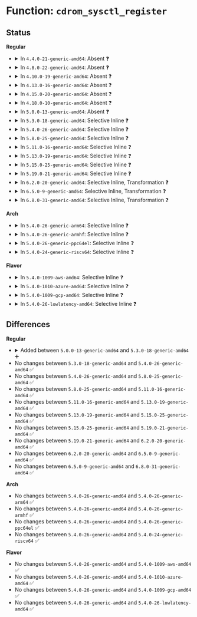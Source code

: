 # Function: <code>cdrom_sysctl_register</code>

## Status
<b>Regular</b>
<ul>
<li>
<details>
<summary>In <code>4.4.0-21-generic-amd64</code>: Absent ❓</summary>

```json
{
  "name": "cdrom_sysctl_register",
  "collision_type": "Unique Static",
  "inline_type": "Selective",
  "funcs": [
    {
      "addr": 18446744071586141297,
      "name": "cdrom_sysctl_register",
      "external": false,
      "loc": "drivers/cdrom/cdrom.c:3681",
      "file": "drivers/cdrom/cdrom.c",
      "inline": "not declared, inlined",
      "caller_inline": [
        "drivers/cdrom/cdrom.c:register_cdrom",
        "drivers/cdrom/cdrom.c:cdrom_init"
      ],
      "caller_func": [
        "drivers/cdrom/cdrom.c:register_cdrom",
        "drivers/cdrom/cdrom.c:cdrom_init"
      ]
    }
  ],
  "symbols": [
    {
      "addr": 18446744071586141297,
      "name": "cdrom_sysctl_register.part.8",
      "section": ".text",
      "bind": "STB_LOCAL",
      "size": 105
    }
  ]
}
```
</details>
</li>
<li>
<details>
<summary>In <code>4.8.0-22-generic-amd64</code>: Absent ❓</summary>

```json
{
  "name": "cdrom_sysctl_register",
  "collision_type": "Unique Static",
  "inline_type": "Selective",
  "funcs": [
    {
      "addr": 18446744071595478346,
      "name": "cdrom_sysctl_register",
      "external": false,
      "loc": "drivers/cdrom/cdrom.c:3687",
      "file": "drivers/cdrom/cdrom.c",
      "inline": "not declared, inlined",
      "caller_inline": [
        "drivers/cdrom/cdrom.c:cdrom_init",
        "drivers/cdrom/cdrom.c:register_cdrom"
      ],
      "caller_func": [
        "drivers/cdrom/cdrom.c:cdrom_init",
        "drivers/cdrom/cdrom.c:register_cdrom"
      ]
    }
  ],
  "symbols": [
    {
      "addr": 18446744071586554096,
      "name": "cdrom_sysctl_register.part.9",
      "section": ".text",
      "bind": "STB_LOCAL",
      "size": 105
    }
  ]
}
```
</details>
</li>
<li>
<details>
<summary>In <code>4.10.0-19-generic-amd64</code>: Absent ❓</summary>

```json
{
  "name": "cdrom_sysctl_register",
  "collision_type": "Unique Static",
  "inline_type": "Selective",
  "funcs": [
    {
      "addr": 18446744071595731297,
      "name": "cdrom_sysctl_register",
      "external": false,
      "loc": "drivers/cdrom/cdrom.c:3687",
      "file": "drivers/cdrom/cdrom.c",
      "inline": "not declared, inlined",
      "caller_inline": [
        "drivers/cdrom/cdrom.c:cdrom_init",
        "drivers/cdrom/cdrom.c:register_cdrom"
      ],
      "caller_func": [
        "drivers/cdrom/cdrom.c:cdrom_init",
        "drivers/cdrom/cdrom.c:register_cdrom"
      ]
    }
  ],
  "symbols": [
    {
      "addr": 18446744071586735593,
      "name": "cdrom_sysctl_register.part.11",
      "section": ".text",
      "bind": "STB_LOCAL",
      "size": 105
    }
  ]
}
```
</details>
</li>
<li>
<details>
<summary>In <code>4.13.0-16-generic-amd64</code>: Absent ❓</summary>

```json
{
  "name": "cdrom_sysctl_register",
  "collision_type": "Unique Static",
  "inline_type": "Selective",
  "funcs": [
    {
      "addr": 18446744071596657177,
      "name": "cdrom_sysctl_register",
      "external": false,
      "loc": "drivers/cdrom/cdrom.c:3693",
      "file": "drivers/cdrom/cdrom.c",
      "inline": "not declared, inlined",
      "caller_inline": [
        "drivers/cdrom/cdrom.c:cdrom_init",
        "drivers/cdrom/cdrom.c:register_cdrom"
      ],
      "caller_func": [
        "drivers/cdrom/cdrom.c:cdrom_init",
        "drivers/cdrom/cdrom.c:register_cdrom"
      ]
    }
  ],
  "symbols": [
    {
      "addr": 18446744071585815452,
      "name": "cdrom_sysctl_register.part.12",
      "section": ".text",
      "bind": "STB_LOCAL",
      "size": 105
    }
  ]
}
```
</details>
</li>
<li>
<details>
<summary>In <code>4.15.0-20-generic-amd64</code>: Absent ❓</summary>

```json
{
  "name": "cdrom_sysctl_register",
  "collision_type": "Unique Static",
  "inline_type": "Selective",
  "funcs": [
    {
      "addr": 18446744071602987406,
      "name": "cdrom_sysctl_register",
      "external": false,
      "loc": "drivers/cdrom/cdrom.c:3693",
      "file": "drivers/cdrom/cdrom.c",
      "inline": "not declared, inlined",
      "caller_inline": [
        "drivers/cdrom/cdrom.c:cdrom_init",
        "drivers/cdrom/cdrom.c:register_cdrom"
      ],
      "caller_func": [
        "drivers/cdrom/cdrom.c:cdrom_init",
        "drivers/cdrom/cdrom.c:register_cdrom"
      ]
    }
  ],
  "symbols": [
    {
      "addr": 18446744071586254687,
      "name": "cdrom_sysctl_register.part.12",
      "section": ".text",
      "bind": "STB_LOCAL",
      "size": 105
    }
  ]
}
```
</details>
</li>
<li>
<details>
<summary>In <code>4.18.0-10-generic-amd64</code>: Absent ❓</summary>

```json
{
  "name": "cdrom_sysctl_register",
  "collision_type": "Unique Static",
  "inline_type": "Selective",
  "funcs": [
    {
      "addr": 18446744071603158991,
      "name": "cdrom_sysctl_register",
      "external": false,
      "loc": "drivers/cdrom/cdrom.c:3690",
      "file": "drivers/cdrom/cdrom.c",
      "inline": "not declared, inlined",
      "caller_inline": [
        "drivers/cdrom/cdrom.c:cdrom_init",
        "drivers/cdrom/cdrom.c:register_cdrom"
      ],
      "caller_func": [
        "drivers/cdrom/cdrom.c:cdrom_init",
        "drivers/cdrom/cdrom.c:register_cdrom"
      ]
    }
  ],
  "symbols": [
    {
      "addr": 18446744071586511767,
      "name": "cdrom_sysctl_register.part.12",
      "section": ".text",
      "bind": "STB_LOCAL",
      "size": 105
    }
  ]
}
```
</details>
</li>
<li>
<details>
<summary>In <code>5.0.0-13-generic-amd64</code>: Absent ❓</summary>

```json
{
  "name": "cdrom_sysctl_register",
  "collision_type": "Unique Static",
  "inline_type": "Selective",
  "funcs": [
    {
      "addr": 18446744071604964492,
      "name": "cdrom_sysctl_register",
      "external": false,
      "loc": "drivers/cdrom/cdrom.c:3693",
      "file": "drivers/cdrom/cdrom.c",
      "inline": "not declared, inlined",
      "caller_inline": [
        "drivers/cdrom/cdrom.c:cdrom_init",
        "drivers/cdrom/cdrom.c:register_cdrom"
      ],
      "caller_func": [
        "drivers/cdrom/cdrom.c:cdrom_init",
        "drivers/cdrom/cdrom.c:register_cdrom"
      ]
    }
  ],
  "symbols": [
    {
      "addr": 18446744071586660283,
      "name": "cdrom_sysctl_register.part.11",
      "section": ".text",
      "bind": "STB_LOCAL",
      "size": 105
    }
  ]
}
```
</details>
</li>
<li>
<details>
<summary>In <code>5.3.0-18-generic-amd64</code>: Selective Inline ❓</summary>

```c
void cdrom_sysctl_register()
```

```json
{
  "name": "cdrom_sysctl_register",
  "collision_type": "Unique Static",
  "inline_type": "Selective",
  "funcs": [
    {
      "addr": 18446744071586913958,
      "name": "cdrom_sysctl_register",
      "external": false,
      "loc": "drivers/cdrom/cdrom.c:3694",
      "file": "drivers/cdrom/cdrom.c",
      "inline": "not declared, inlined",
      "caller_inline": [],
      "caller_func": [
        "drivers/cdrom/cdrom.c:cdrom_init",
        "drivers/cdrom/cdrom.c:register_cdrom"
      ]
    }
  ],
  "symbols": [
    {
      "addr": 18446744071586913958,
      "name": "cdrom_sysctl_register",
      "section": ".text",
      "bind": "STB_LOCAL",
      "size": 120
    }
  ]
}
```
</details>
</li>
<li>
<details>
<summary>In <code>5.4.0-26-generic-amd64</code>: Selective Inline ❓</summary>

```c
void cdrom_sysctl_register()
```

```json
{
  "name": "cdrom_sysctl_register",
  "collision_type": "Unique Static",
  "inline_type": "Selective",
  "funcs": [
    {
      "addr": 18446744071587111414,
      "name": "cdrom_sysctl_register",
      "external": false,
      "loc": "drivers/cdrom/cdrom.c:3704",
      "file": "drivers/cdrom/cdrom.c",
      "inline": "not declared, inlined",
      "caller_inline": [],
      "caller_func": [
        "drivers/cdrom/cdrom.c:cdrom_init",
        "drivers/cdrom/cdrom.c:register_cdrom"
      ]
    }
  ],
  "symbols": [
    {
      "addr": 18446744071587111414,
      "name": "cdrom_sysctl_register",
      "section": ".text",
      "bind": "STB_LOCAL",
      "size": 120
    }
  ]
}
```
</details>
</li>
<li>
<details>
<summary>In <code>5.8.0-25-generic-amd64</code>: Selective Inline ❓</summary>

```c
void cdrom_sysctl_register()
```

```json
{
  "name": "cdrom_sysctl_register",
  "collision_type": "Unique Static",
  "inline_type": "Selective",
  "funcs": [
    {
      "addr": 18446744071587958140,
      "name": "cdrom_sysctl_register",
      "external": false,
      "loc": "drivers/cdrom/cdrom.c:3744",
      "file": "drivers/cdrom/cdrom.c",
      "inline": "not declared, inlined",
      "caller_inline": [],
      "caller_func": [
        "drivers/cdrom/cdrom.c:cdrom_init",
        "drivers/cdrom/cdrom.c:register_cdrom"
      ]
    }
  ],
  "symbols": [
    {
      "addr": 18446744071587958140,
      "name": "cdrom_sysctl_register",
      "section": ".text",
      "bind": "STB_LOCAL",
      "size": 120
    }
  ]
}
```
</details>
</li>
<li>
<details>
<summary>In <code>5.11.0-16-generic-amd64</code>: Selective Inline ❓</summary>

```c
void cdrom_sysctl_register()
```

```json
{
  "name": "cdrom_sysctl_register",
  "collision_type": "Unique Static",
  "inline_type": "Selective",
  "funcs": [
    {
      "addr": 18446744071591535986,
      "name": "cdrom_sysctl_register",
      "external": false,
      "loc": "drivers/cdrom/cdrom.c:3728",
      "file": "drivers/cdrom/cdrom.c",
      "inline": "not declared, inlined",
      "caller_inline": [],
      "caller_func": [
        "drivers/cdrom/cdrom.c:cdrom_init",
        "drivers/cdrom/cdrom.c:register_cdrom"
      ]
    }
  ],
  "symbols": [
    {
      "addr": 18446744071591535986,
      "name": "cdrom_sysctl_register",
      "section": ".text",
      "bind": "STB_LOCAL",
      "size": 120
    }
  ]
}
```
</details>
</li>
<li>
<details>
<summary>In <code>5.13.0-19-generic-amd64</code>: Selective Inline ❓</summary>

```c
void cdrom_sysctl_register()
```

```json
{
  "name": "cdrom_sysctl_register",
  "collision_type": "Unique Static",
  "inline_type": "Selective",
  "funcs": [
    {
      "addr": 18446744071591478366,
      "name": "cdrom_sysctl_register",
      "external": false,
      "loc": "drivers/cdrom/cdrom.c:3728",
      "file": "drivers/cdrom/cdrom.c",
      "inline": "not declared, inlined",
      "caller_inline": [],
      "caller_func": [
        "drivers/cdrom/cdrom.c:cdrom_init",
        "drivers/cdrom/cdrom.c:register_cdrom"
      ]
    }
  ],
  "symbols": [
    {
      "addr": 18446744071591478366,
      "name": "cdrom_sysctl_register",
      "section": ".text",
      "bind": "STB_LOCAL",
      "size": 120
    }
  ]
}
```
</details>
</li>
<li>
<details>
<summary>In <code>5.15.0-25-generic-amd64</code>: Selective Inline ❓</summary>

```c
void cdrom_sysctl_register()
```

```json
{
  "name": "cdrom_sysctl_register",
  "collision_type": "Unique Static",
  "inline_type": "Selective",
  "funcs": [
    {
      "addr": 18446744071592554184,
      "name": "cdrom_sysctl_register",
      "external": false,
      "loc": "drivers/cdrom/cdrom.c:3666",
      "file": "drivers/cdrom/cdrom.c",
      "inline": "not declared, inlined",
      "caller_inline": [],
      "caller_func": [
        "drivers/cdrom/cdrom.c:cdrom_init",
        "drivers/cdrom/cdrom.c:register_cdrom"
      ]
    }
  ],
  "symbols": [
    {
      "addr": 18446744071592554184,
      "name": "cdrom_sysctl_register",
      "section": ".text",
      "bind": "STB_LOCAL",
      "size": 236
    }
  ]
}
```
</details>
</li>
<li>
<details>
<summary>In <code>5.19.0-21-generic-amd64</code>: Selective Inline ❓</summary>

```c
void cdrom_sysctl_register()
```

```json
{
  "name": "cdrom_sysctl_register",
  "collision_type": "Unique Static",
  "inline_type": "Selective",
  "funcs": [
    {
      "addr": 18446744071594433779,
      "name": "cdrom_sysctl_register",
      "external": false,
      "loc": "drivers/cdrom/cdrom.c:3676",
      "file": "drivers/cdrom/cdrom.c",
      "inline": "not declared, inlined",
      "caller_inline": [],
      "caller_func": [
        "drivers/cdrom/cdrom.c:cdrom_init",
        "drivers/cdrom/cdrom.c:register_cdrom"
      ]
    }
  ],
  "symbols": [
    {
      "addr": 18446744071594433779,
      "name": "cdrom_sysctl_register",
      "section": ".text",
      "bind": "STB_LOCAL",
      "size": 267
    }
  ]
}
```
</details>
</li>
<li>
<details>
<summary>In <code>6.2.0-20-generic-amd64</code>: Selective Inline, Transformation ❓</summary>

```c
void cdrom_sysctl_register()
```

```json
{
  "name": "cdrom_sysctl_register",
  "collision_type": "Unique Static",
  "inline_type": "Selective",
  "funcs": [
    {
      "addr": 18446744071591478097,
      "name": "cdrom_sysctl_register",
      "external": false,
      "loc": "drivers/cdrom/cdrom.c:3676",
      "file": "drivers/cdrom/cdrom.c",
      "inline": "not declared, inlined",
      "caller_inline": [],
      "caller_func": [
        "drivers/cdrom/cdrom.c:cdrom_init",
        "drivers/cdrom/cdrom.c:register_cdrom"
      ]
    }
  ],
  "symbols": [
    {
      "addr": 18446744071591478064,
      "name": "cdrom_sysctl_register",
      "section": ".text",
      "bind": "STB_LOCAL",
      "size": 225
    },
    {
      "addr": 18446744071596270153,
      "name": "cdrom_sysctl_register.cold",
      "section": ".text",
      "bind": "STB_LOCAL",
      "size": 100
    }
  ]
}
```
</details>
</li>
<li>
<details>
<summary>In <code>6.5.0-9-generic-amd64</code>: Selective Inline, Transformation ❓</summary>

```c
void cdrom_sysctl_register()
```

```json
{
  "name": "cdrom_sysctl_register",
  "collision_type": "Unique Static",
  "inline_type": "Selective",
  "funcs": [
    {
      "addr": 18446744071591902241,
      "name": "cdrom_sysctl_register",
      "external": false,
      "loc": "drivers/cdrom/cdrom.c:3662",
      "file": "drivers/cdrom/cdrom.c",
      "inline": "not declared, inlined",
      "caller_inline": [],
      "caller_func": [
        "drivers/cdrom/cdrom.c:cdrom_init",
        "drivers/cdrom/cdrom.c:register_cdrom"
      ]
    }
  ],
  "symbols": [
    {
      "addr": 18446744071591902208,
      "name": "cdrom_sysctl_register",
      "section": ".text",
      "bind": "STB_LOCAL",
      "size": 220
    },
    {
      "addr": 18446744071596800131,
      "name": "cdrom_sysctl_register.cold",
      "section": ".text",
      "bind": "STB_LOCAL",
      "size": 100
    }
  ]
}
```
</details>
</li>
<li>
<details>
<summary>In <code>6.8.0-31-generic-amd64</code>: Selective Inline, Transformation ❓</summary>

```c
void cdrom_sysctl_register()
```

```json
{
  "name": "cdrom_sysctl_register",
  "collision_type": "Unique Static",
  "inline_type": "Selective",
  "funcs": [
    {
      "addr": 18446744071592642017,
      "name": "cdrom_sysctl_register",
      "external": false,
      "loc": "drivers/cdrom/cdrom.c:3661",
      "file": "drivers/cdrom/cdrom.c",
      "inline": "not declared, inlined",
      "caller_inline": [],
      "caller_func": [
        "drivers/cdrom/cdrom.c:cdrom_init",
        "drivers/cdrom/cdrom.c:register_cdrom"
      ]
    }
  ],
  "symbols": [
    {
      "addr": 18446744071592641984,
      "name": "cdrom_sysctl_register",
      "section": ".text",
      "bind": "STB_LOCAL",
      "size": 225
    },
    {
      "addr": 18446744071597723737,
      "name": "cdrom_sysctl_register.cold",
      "section": ".text",
      "bind": "STB_LOCAL",
      "size": 100
    }
  ]
}
```
</details>
</li>
</ul>
<b>Arch</b>
<ul>
<li>
<details>
<summary>In <code>5.4.0-26-generic-arm64</code>: Selective Inline ❓</summary>

```c
void cdrom_sysctl_register()
```

```json
{
  "name": "cdrom_sysctl_register",
  "collision_type": "Unique Static",
  "inline_type": "Selective",
  "funcs": [
    {
      "addr": 18446603336500183388,
      "name": "cdrom_sysctl_register",
      "external": false,
      "loc": "drivers/cdrom/cdrom.c:3704",
      "file": "drivers/cdrom/cdrom.c",
      "inline": "not declared, inlined",
      "caller_inline": [],
      "caller_func": [
        "drivers/cdrom/cdrom.c:cdrom_init",
        "drivers/cdrom/cdrom.c:register_cdrom"
      ]
    }
  ],
  "symbols": [
    {
      "addr": 18446603336500183388,
      "name": "cdrom_sysctl_register",
      "section": ".text",
      "bind": "STB_LOCAL",
      "size": 192
    }
  ]
}
```
</details>
</li>
<li>
<details>
<summary>In <code>5.4.0-26-generic-armhf</code>: Selective Inline ❓</summary>

```c
void cdrom_sysctl_register()
```

```json
{
  "name": "cdrom_sysctl_register",
  "collision_type": "Unique Static",
  "inline_type": "Selective",
  "funcs": [
    {
      "addr": 3232662644,
      "name": "cdrom_sysctl_register",
      "external": false,
      "loc": "drivers/cdrom/cdrom.c:3704",
      "file": "drivers/cdrom/cdrom.c",
      "inline": "not declared, inlined",
      "caller_inline": [],
      "caller_func": [
        "drivers/cdrom/cdrom.c:cdrom_init",
        "drivers/cdrom/cdrom.c:register_cdrom"
      ]
    }
  ],
  "symbols": [
    {
      "addr": 3232662644,
      "name": "cdrom_sysctl_register",
      "section": ".text",
      "bind": "STB_LOCAL",
      "size": 152
    }
  ]
}
```
</details>
</li>
<li>
<details>
<summary>In <code>5.4.0-26-generic-ppc64el</code>: Selective Inline ❓</summary>

```c
void cdrom_sysctl_register()
```

```json
{
  "name": "cdrom_sysctl_register",
  "collision_type": "Unique Static",
  "inline_type": "Selective",
  "funcs": [
    {
      "addr": 13835058055293463760,
      "name": "cdrom_sysctl_register",
      "external": false,
      "loc": "drivers/cdrom/cdrom.c:3704",
      "file": "drivers/cdrom/cdrom.c",
      "inline": "not declared, inlined",
      "caller_inline": [],
      "caller_func": [
        "drivers/cdrom/cdrom.c:cdrom_init",
        "drivers/cdrom/cdrom.c:register_cdrom"
      ]
    }
  ],
  "symbols": [
    {
      "addr": 13835058055293463760,
      "name": "cdrom_sysctl_register",
      "section": ".text",
      "bind": "STB_LOCAL",
      "size": 204
    }
  ]
}
```
</details>
</li>
<li>
<details>
<summary>In <code>5.4.0-24-generic-riscv64</code>: Selective Inline ❓</summary>

```c
void cdrom_sysctl_register()
```

```json
{
  "name": "cdrom_sysctl_register",
  "collision_type": "Unique Static",
  "inline_type": "Selective",
  "funcs": [
    {
      "addr": 18446743936277110752,
      "name": "cdrom_sysctl_register",
      "external": false,
      "loc": "drivers/cdrom/cdrom.c:3704",
      "file": "drivers/cdrom/cdrom.c",
      "inline": "not declared, inlined",
      "caller_inline": [],
      "caller_func": [
        "drivers/cdrom/cdrom.c:cdrom_init",
        "drivers/cdrom/cdrom.c:register_cdrom"
      ]
    }
  ],
  "symbols": [
    {
      "addr": 18446743936277110752,
      "name": "cdrom_sysctl_register",
      "section": ".text",
      "bind": "STB_LOCAL",
      "size": 160
    }
  ]
}
```
</details>
</li>
</ul>
<b>Flavor</b>
<ul>
<li>
<details>
<summary>In <code>5.4.0-1009-aws-amd64</code>: Selective Inline ❓</summary>

```c
void cdrom_sysctl_register()
```

```json
{
  "name": "cdrom_sysctl_register",
  "collision_type": "Unique Static",
  "inline_type": "Selective",
  "funcs": [
    {
      "addr": 18446744071586817494,
      "name": "cdrom_sysctl_register",
      "external": false,
      "loc": "drivers/cdrom/cdrom.c:3704",
      "file": "drivers/cdrom/cdrom.c",
      "inline": "not declared, inlined",
      "caller_inline": [],
      "caller_func": [
        "drivers/cdrom/cdrom.c:cdrom_init",
        "drivers/cdrom/cdrom.c:register_cdrom"
      ]
    }
  ],
  "symbols": [
    {
      "addr": 18446744071586817494,
      "name": "cdrom_sysctl_register",
      "section": ".text",
      "bind": "STB_LOCAL",
      "size": 120
    }
  ]
}
```
</details>
</li>
<li>
<details>
<summary>In <code>5.4.0-1010-azure-amd64</code>: Selective Inline ❓</summary>

```c
void cdrom_sysctl_register()
```

```json
{
  "name": "cdrom_sysctl_register",
  "collision_type": "Unique Static",
  "inline_type": "Selective",
  "funcs": [
    {
      "addr": 18446744071586759334,
      "name": "cdrom_sysctl_register",
      "external": false,
      "loc": "drivers/cdrom/cdrom.c:3704",
      "file": "drivers/cdrom/cdrom.c",
      "inline": "not declared, inlined",
      "caller_inline": [],
      "caller_func": [
        "drivers/cdrom/cdrom.c:cdrom_init",
        "drivers/cdrom/cdrom.c:register_cdrom"
      ]
    }
  ],
  "symbols": [
    {
      "addr": 18446744071586759334,
      "name": "cdrom_sysctl_register",
      "section": ".text",
      "bind": "STB_LOCAL",
      "size": 120
    }
  ]
}
```
</details>
</li>
<li>
<details>
<summary>In <code>5.4.0-1009-gcp-amd64</code>: Selective Inline ❓</summary>

```c
void cdrom_sysctl_register()
```

```json
{
  "name": "cdrom_sysctl_register",
  "collision_type": "Unique Static",
  "inline_type": "Selective",
  "funcs": [
    {
      "addr": 18446744071587065974,
      "name": "cdrom_sysctl_register",
      "external": false,
      "loc": "drivers/cdrom/cdrom.c:3704",
      "file": "drivers/cdrom/cdrom.c",
      "inline": "not declared, inlined",
      "caller_inline": [],
      "caller_func": [
        "drivers/cdrom/cdrom.c:cdrom_init",
        "drivers/cdrom/cdrom.c:register_cdrom"
      ]
    }
  ],
  "symbols": [
    {
      "addr": 18446744071587065974,
      "name": "cdrom_sysctl_register",
      "section": ".text",
      "bind": "STB_LOCAL",
      "size": 120
    }
  ]
}
```
</details>
</li>
<li>
<details>
<summary>In <code>5.4.0-26-lowlatency-amd64</code>: Selective Inline ❓</summary>

```c
void cdrom_sysctl_register()
```

```json
{
  "name": "cdrom_sysctl_register",
  "collision_type": "Unique Static",
  "inline_type": "Selective",
  "funcs": [
    {
      "addr": 18446744071587173142,
      "name": "cdrom_sysctl_register",
      "external": false,
      "loc": "drivers/cdrom/cdrom.c:3704",
      "file": "drivers/cdrom/cdrom.c",
      "inline": "not declared, inlined",
      "caller_inline": [],
      "caller_func": [
        "drivers/cdrom/cdrom.c:cdrom_init",
        "drivers/cdrom/cdrom.c:register_cdrom"
      ]
    }
  ],
  "symbols": [
    {
      "addr": 18446744071587173142,
      "name": "cdrom_sysctl_register",
      "section": ".text",
      "bind": "STB_LOCAL",
      "size": 120
    }
  ]
}
```
</details>
</li>
</ul>

## Differences
<b>Regular</b>
<ul>
<li>
<details>
<summary>Added between <code>5.0.0-13-generic-amd64</code> and <code>5.3.0-18-generic-amd64</code> ➕</summary>

```c
void cdrom_sysctl_register()
```
</details>
</li>
<li>
No changes between <code>5.3.0-18-generic-amd64</code> and <code>5.4.0-26-generic-amd64</code> ✅
</li>
<li>
No changes between <code>5.4.0-26-generic-amd64</code> and <code>5.8.0-25-generic-amd64</code> ✅
</li>
<li>
No changes between <code>5.8.0-25-generic-amd64</code> and <code>5.11.0-16-generic-amd64</code> ✅
</li>
<li>
No changes between <code>5.11.0-16-generic-amd64</code> and <code>5.13.0-19-generic-amd64</code> ✅
</li>
<li>
No changes between <code>5.13.0-19-generic-amd64</code> and <code>5.15.0-25-generic-amd64</code> ✅
</li>
<li>
No changes between <code>5.15.0-25-generic-amd64</code> and <code>5.19.0-21-generic-amd64</code> ✅
</li>
<li>
No changes between <code>5.19.0-21-generic-amd64</code> and <code>6.2.0-20-generic-amd64</code> ✅
</li>
<li>
No changes between <code>6.2.0-20-generic-amd64</code> and <code>6.5.0-9-generic-amd64</code> ✅
</li>
<li>
No changes between <code>6.5.0-9-generic-amd64</code> and <code>6.8.0-31-generic-amd64</code> ✅
</li>
</ul>
<b>Arch</b>
<ul>
<li>
No changes between <code>5.4.0-26-generic-amd64</code> and <code>5.4.0-26-generic-arm64</code> ✅
</li>
<li>
No changes between <code>5.4.0-26-generic-amd64</code> and <code>5.4.0-26-generic-armhf</code> ✅
</li>
<li>
No changes between <code>5.4.0-26-generic-amd64</code> and <code>5.4.0-26-generic-ppc64el</code> ✅
</li>
<li>
No changes between <code>5.4.0-26-generic-amd64</code> and <code>5.4.0-24-generic-riscv64</code> ✅
</li>
</ul>
<b>Flavor</b>
<ul>
<li>
No changes between <code>5.4.0-26-generic-amd64</code> and <code>5.4.0-1009-aws-amd64</code> ✅
</li>
<li>
No changes between <code>5.4.0-26-generic-amd64</code> and <code>5.4.0-1010-azure-amd64</code> ✅
</li>
<li>
No changes between <code>5.4.0-26-generic-amd64</code> and <code>5.4.0-1009-gcp-amd64</code> ✅
</li>
<li>
No changes between <code>5.4.0-26-generic-amd64</code> and <code>5.4.0-26-lowlatency-amd64</code> ✅
</li>
</ul>
